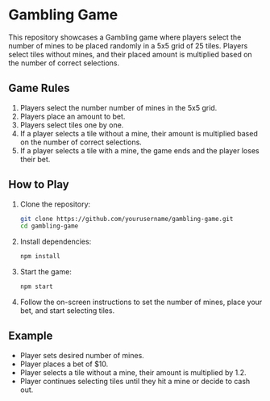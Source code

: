# Gambling Game

This repository showcases a Gambling game where players select the number of mines to be placed randomly in a 5x5 grid of 25 tiles. Players select tiles without mines, and their placed amount is multiplied based on the number of correct selections.

## Game Rules

1. Players select the number number of mines in the 5x5 grid.
2. Players place an amount to bet.
3. Players select tiles one by one.
4. If a player selects a tile without a mine, their amount is multiplied based on the number of correct selections.
5. If a player selects a tile with a mine, the game ends and the player loses their bet.

## How to Play

1. Clone the repository:
    ```sh
    git clone https://github.com/yourusername/gambling-game.git
    cd gambling-game
    ```

2. Install dependencies:
    ```sh
    npm install
    ```

3. Start the game:
    ```sh
    npm start
    ```

4. Follow the on-screen instructions to set the number of mines, place your bet, and start selecting tiles.

## Example

- Player sets desired number of mines.
- Player places a bet of $10.
- Player selects a tile without a mine, their amount is multiplied by 1.2.
- Player continues selecting tiles until they hit a mine or decide to cash out.
